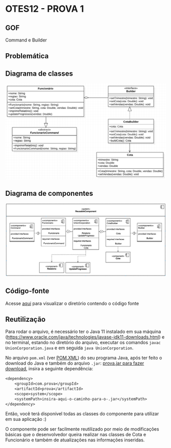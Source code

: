 # OTES12 - PROVA 1

## GOF

Command e Builder

## Problemática



## Diagrama de classes

![](prova/src/DiagramaClasses.png)

## Diagrama de componentes

![](prova/src/DiagramaComponentes.png)

## Código-fonte

Acesse [aqui](https://github.com/nataliaspeck/otes12-prova1/tree/main/prova/src) para visualizar o diretório contendo o código fonte

## Reutilização

Para rodar o arquivo, é necessário ter o Java 11 instalado em sua máquina (https://www.oracle.com/java/technologies/javase-jdk11-downloads.html) e no terminal, estando no diretório do arquivo, executar os comandos `javac UnionCorporation.java` e em seguida `java UnionCorporation`.

No arquivo `pom.xml` (ver [POM.XML](https://pt.wikipedia.org/wiki/Project_Object_Model)) do seu programa Java, após ter feito o download do Java e também do arquivo `.jar`: [prova.jar para fazer download](https://github.com/nataliaspeck/otes12-prova1/blob/main/out/artifacts/prova_jar/prova.jar), insira a seguinte dependência:

```
<dependency>
    <groupId>com.prova</groupId>
    <artifactId>prova</artifactId>
    <scope>system</scope>
    <systemPath>insira-aqui-o-caminho-para-o-.jar</systemPath>
</dependency>
```

Então, você terá disponível todas as classes do componente para utilizar em sua aplicação :)

O componente pode ser facilmente reutilizado por meio de modificações básicas que o desenvolvedor queira realizar nas classes de Cota e Funcionário e também de atualizações nas informações inseridas.
